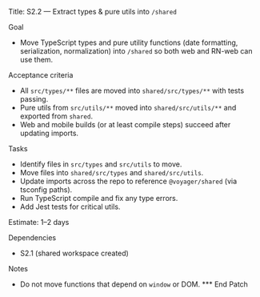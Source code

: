 Title: S2.2 — Extract types & pure utils into `/shared`

Goal
- Move TypeScript types and pure utility functions (date formatting, serialization, normalization) into `/shared` so both web and RN-web can use them.

Acceptance criteria
- All `src/types/**` files are moved into `shared/src/types/**` with tests passing.
- Pure utils from `src/utils/**` moved into `shared/src/utils/**` and exported from `shared`.
- Web and mobile builds (or at least compile steps) succeed after updating imports.

Tasks
- Identify files in `src/types` and `src/utils` to move.
- Move files into `shared/src/types` and `shared/src/utils`.
- Update imports across the repo to reference `@voyager/shared` (via tsconfig paths).
- Run TypeScript compile and fix any type errors.
- Add Jest tests for critical utils.

Estimate: 1–2 days

Dependencies
- S2.1 (shared workspace created)

Notes
- Do not move functions that depend on `window` or DOM.
*** End Patch